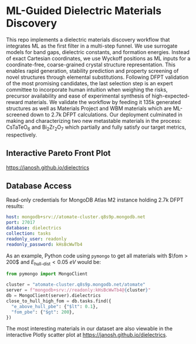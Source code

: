 # ML-Guided Dielectric Materials Discovery

This repo implements a dielectric materials discovery workflow that integrates ML as the first filter in a multi-step funnel.
We use surrogate models for band gaps, dielectric constants, and formation energies.
Instead of exact Cartesian coordinates, we use Wyckoff positions as ML inputs for a coordinate-free, coarse-grained crystal structure representation.
This enables rapid generation, stability prediction and property screening of novel structures through elemental substitutions.
Following DFPT validation of the most promising candidates, the last selection step is an expert committee to incorporate human intuition when weighing the risks, precursor availability and ease of experimental synthesis of high-expected-reward materials.
We validate the workflow by feeding it 135k generated structures as well as Materials Project and WBM materials which are ML-screened down to 2.7k DFPT calculations.
Our deployment culminated in making and characterizing two new metastable materials in the process: CsTaTeO<sub>6</sub> and Bi<sub>2</sub>Zr<sub>2</sub>O<sub>7</sub> which partially and fully satisfy our target metrics, respectively.

## Interactive Pareto Front Plot

<https://janosh.github.io/dielectrics>

## Database Access

Read-only credentials for MongoDB Atlas M2 instance holding 2.7k DFPT results:

```yml
host: mongodb+srv://atomate-cluster.q8s9p.mongodb.net
port: 27017
database: dielectrics
collection: tasks
readonly_user: readonly
readonly_password: kHsBcWwTb4
```

As an example, Python code using `pymongo` to get all materials with $\fom > 200$ and $E_\text{hull-dist} < \SI{0.05}{eV}$ would be:

```py
from pymongo import MongoClient

cluster = "atomate-cluster.q8s9p.mongodb.net/atomate"
server = f"mongodb+srv://readonly:kHsBcWwTb4@{cluster}"
db = MongoClient(server).dielectrics
close_to_hull_high_fom = db.tasks.find({
  "e_above_hull_pbe": {"$lt": 0.1},
  "fom_pbe": {"$gt": 200},
})
```

The most interesting materials in our dataset are also viewable in the interactive Plotly scatter plot at <https://janosh.github.io/dielectrics>.
